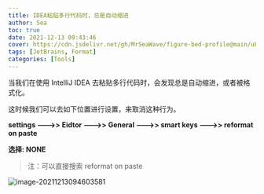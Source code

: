 ```yaml
---
title: IDEA粘贴多行代码时，总是自动缩进
author: Sea
toc: true
date: 2021-12-13 09:43:46
cover: https://cdn.jsdelivr.net/gh/MrSeaWave/figure-bed-profile@main/uPic/2021/X1m0VR_image-20211213095119532.png
tags: [JetBrains, Format]
categories: [Tools]
---
```


当我们在使用 IntelliJ IDEA 去粘贴多行代码时，会发现总是自动缩进，或者被格式化。

<!--more-->

这时候我们可以去如下位置进行设置，来取消这种行为。

**settings --->> Eidtor --->> General --->> smart keys --->> reformat on paste**

**选择: NONE**

> 注：可以直接搜索 reformat on paste

![image-20211213094603581](https://cdn.jsdelivr.net/gh/MrSeaWave/figure-bed-profile@main/uPic/2021/bMxORm_image-20211213094603581.png)

